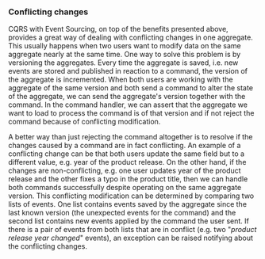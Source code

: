 ### Conflicting changes

CQRS with Event Sourcing, on top of the benefits presented above, provides a great way of dealing with conflicting changes in one aggregate. This usually happens when two users want to modify data on the same aggregate nearly at the same time. One way to solve this problem is by versioning the aggregates. Every time the aggregate is saved, i.e. new events are stored and published in reaction to a command, the version of the aggregate is incremented. When both users are working with the aggregate of the same version and both send a command to alter the state of the aggregate, we can send the aggregate's version together with the command. In the command handler, we can assert that the aggregate we want to load to process the command is of that version and if not reject the command because of conflicting modification.

A better way than just rejecting the command altogether is to resolve if the changes caused by a command are in fact conflicting. An example of a conflicting change can be that both users update the same field but to a different value, e.g. year of the product release. On the other hand, if the changes are non-conflicting, e.g. one user updates year of the product release and the other fixes a typo in the product title, then we can handle both commands successfully despite operating on the same aggregate version. This conflicting modification can be determined by comparing two lists of events. One list contains events saved by the aggregate since the last known version (the unexpected events for the command) and the second list contains new events applied by the command the user sent. If there is a pair of events from both lists that are in conflict (e.g. two "*product release year changed*" events), an exception can be raised notifying about the conflicting changes.